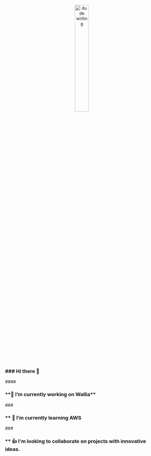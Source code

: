 <p align="center">
<img src="https://giffiles.alphacoders.com/215/215911.gif" alt='dude writing' style="width: 30%">
</p>

<p align="center">
<h3> ### Hi there 👋</h3>
</p>
#### <h3 >**🔭 I’m currently working on Wallia**</h3>
### <h3>** 🌱 I’m currently learning AWS</h3> 
### <h3>** 👍 I'm looking to collaborate on projects with innovative ideas.</h3> 



<!--
**MigueJimenezR/MigueJimenezR** is a ✨ _special_ ✨ repository because its `README.md` (this file) appears on your GitHub profile.

Here are some ideas to get you started:


- 🌱 I’m currently learning ...
- 👯 I’m looking to collaborate on ...
- 🤔 I’m looking for help with ...
- 💬 Ask me about ...
- 📫 How to reach me: ...
- 😄 Pronouns: ...
- ⚡ Fun fact: ...
-->
